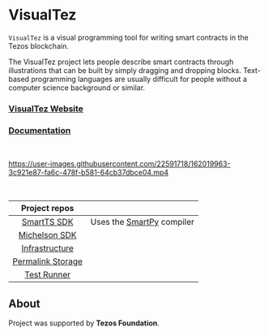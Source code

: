 # VisualTez

`VisualTez` is a visual programming tool for writing smart contracts in the Tezos blockchain.

The VisualTez project lets people describe smart contracts through illustrations that can be built by simply dragging and dropping blocks. Text-based programming languages are usually difficult for people without a computer science background or similar.

### [VisualTez Website](https://visualtez.com)

### [Documentation](https://visualtez.com/docs)

<br/>

https://user-images.githubusercontent.com/22591718/162019963-3c921e87-fa6c-478f-b581-64cb37dbce04.mp4

<br/>


| Project repos | |
|:-:|:-:|
| [SmartTS SDK](https://github.com/RomarQ/smartts-sdk) | Uses the [SmartPy](https://gitlab.com/SmartPy/smartpy) compiler |
| [Michelson SDK](https://github.com/RomarQ/michelson-sdk) | |
| [Infrastructure](https://github.com/RomarQ/VisualTez-infra) | |
| [Permalink Storage](https://github.com/RomarQ/visualtez-storage) | |
| [Test Runner](https://github.com/RomarQ/tezos-sc-tester) | |

## **About**

Project was supported by **Tezos Foundation**.

